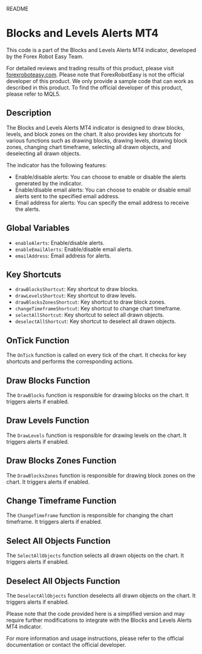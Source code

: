 README

# Blocks and Levels Alerts MT4

This code is a part of the Blocks and Levels Alerts MT4 indicator, developed by the Forex Robot Easy Team. 

For detailed reviews and trading results of this product, please visit [forexroboteasy.com](https://forexroboteasy.com/forex-robot-review/blocks-levels-alerts-mt4-streamlined-forex-support-resistance/). Please note that ForexRobotEasy is not the official developer of this product. We only provide a sample code that can work as described in this product. To find the official developer of this product, please refer to MQL5.

## Description

The Blocks and Levels Alerts MT4 indicator is designed to draw blocks, levels, and block zones on the chart. It also provides key shortcuts for various functions such as drawing blocks, drawing levels, drawing block zones, changing chart timeframe, selecting all drawn objects, and deselecting all drawn objects. 

The indicator has the following features:

- Enable/disable alerts: You can choose to enable or disable the alerts generated by the indicator.
- Enable/disable email alerts: You can choose to enable or disable email alerts sent to the specified email address.
- Email address for alerts: You can specify the email address to receive the alerts.

## Global Variables

- `enableAlerts`: Enable/disable alerts.
- `enableEmailAlerts`: Enable/disable email alerts.
- `emailAddress`: Email address for alerts.

## Key Shortcuts

- `drawBlocksShortcut`: Key shortcut to draw blocks.
- `drawLevelsShortcut`: Key shortcut to draw levels.
- `drawBlocksZonesShortcut`: Key shortcut to draw block zones.
- `changeTimeframeShortcut`: Key shortcut to change chart timeframe.
- `selectAllShortcut`: Key shortcut to select all drawn objects.
- `deselectAllShortcut`: Key shortcut to deselect all drawn objects.

## OnTick Function

The `OnTick` function is called on every tick of the chart. It checks for key shortcuts and performs the corresponding actions.

## Draw Blocks Function

The `DrawBlocks` function is responsible for drawing blocks on the chart. It triggers alerts if enabled.

## Draw Levels Function

The `DrawLevels` function is responsible for drawing levels on the chart. It triggers alerts if enabled.

## Draw Blocks Zones Function

The `DrawBlocksZones` function is responsible for drawing block zones on the chart. It triggers alerts if enabled.

## Change Timeframe Function

The `ChangeTimeframe` function is responsible for changing the chart timeframe. It triggers alerts if enabled.

## Select All Objects Function

The `SelectAllObjects` function selects all drawn objects on the chart. It triggers alerts if enabled.

## Deselect All Objects Function

The `DeselectAllObjects` function deselects all drawn objects on the chart. It triggers alerts if enabled.

Please note that the code provided here is a simplified version and may require further modifications to integrate with the Blocks and Levels Alerts MT4 indicator.

For more information and usage instructions, please refer to the official documentation or contact the official developer.

